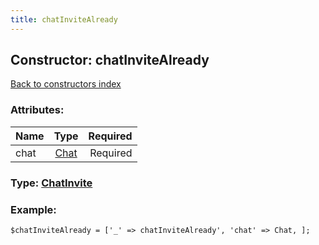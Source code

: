 ```yaml
---
title: chatInviteAlready
---
```

## Constructor: chatInviteAlready  
[Back to constructors index](index.md)



### Attributes:

| Name     |    Type       | Required |
|----------|:-------------:|---------:|
|chat|[Chat](../types/Chat.md) | Required|



### Type: [ChatInvite](../types/ChatInvite.md)


### Example:

```
$chatInviteAlready = ['_' => chatInviteAlready', 'chat' => Chat, ];
```